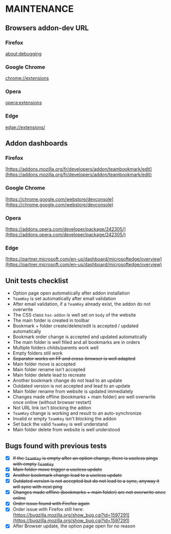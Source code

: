 # MAINTENANCE #

## Browsers addon-dev URL ##

### Firefox ###

[about:debugging](about:debugging)

### Google Chrome ###

[chrome://extensions](chrome://extensions)

### Opera ###

[opera:extensions](opera:extensions)

### Edge ###

[edge://extensions/](edge://extensions/)


## Addon dashboards ##

### Firefox ###

[https://addons.mozilla.org/fr/developers/addon/teambookmark/edit](https://addons.mozilla.org/fr/developers/addon/teambookmark/edit)

### Google Chrome ###

[https://chrome.google.com/webstore/devconsole](https://chrome.google.com/webstore/devconsole)

### Opera ###

[https://addons.opera.com/developer/package/242305/](https://addons.opera.com/developer/package/242305/)

### Edge ###

[https://partner.microsoft.com/en-us/dashboard/microsoftedge/overview](https://partner.microsoft.com/en-us/dashboard/microsoftedge/overview)

## Unit tests checklist ##

- Option page open automatically after addon installation
- `TeamKey` is set automatically after email validation
- After email validation, if a `TeamKey` already exist, the addon do not overwrite
- The CSS class `has-addon` is well set on `body` of the website
- The main folder is created in toolbar
- Bookmark + folder create/delete/edit is accepted / updated automatically
- Bookmark order change is accepted and updated automatically
- The main folder is well filled and all bookmarks are in orders
- Multiple folders childs/parents work well
- Empty folders still work
- ~~Separator works on FF and cross-browser is well adapted~~
- Main folder move is accepted
- Main folder rename isn't accepted
- Main folder delete lead to recreate
- Another bookmark change do not lead to an update
- Outdated version is not accepted and lead to an update
- Main folder rename from website is updated immediately
- Changes made offline (bookmarks + main folder) are well overwrite once online (without browser restart)
- Not URL link isn't blocking the addon
- `TeamKey` change is working and result to an auto-synchronize
- Invalid or empty `TeamKey` isn't blocking the addon
- Set back the valid `TeamKey` is well understand
- Main folder delete from website is well understood

## Bugs found with previous tests ##

- [x] ~~If the `TeamKey` is empty after an option change, there is useless pings with empty `TeamKey`~~
- [x] ~~Main folder move trigger a useless update~~
- [x] ~~Another bookmark change lead to a useless update~~
- [x] ~~Outdated version is not accepted but do not lead to a sync, anyway it will sync with next ping~~
- [x] ~~Changes made offline (bookmarks + main folder) are not overwrite once online~~
- [x] ~~Order issue found with Firefox again~~
- [x] Order issue with Firefox still here: [https://bugzilla.mozilla.org/show_bug.cgi?id=1597291](https://bugzilla.mozilla.org/show_bug.cgi?id=1597291)
- [x] After Browser update, the option page open for no reason

